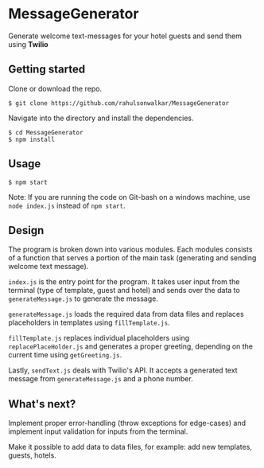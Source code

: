 # MessageGenerator
Generate welcome text-messages for your hotel guests and send them using **Twilio**

## Getting started 

Clone or download the repo.
```
$ git clone https://github.com/rahulsonwalkar/MessageGenerator
```
Navigate into the directory and install the dependencies.
```
$ cd MessageGenerator
$ npm install
```
## Usage
```
$ npm start
```
Note: If you are running the code on Git-bash on a windows machine, use `node index.js` instead of `npm start`.

## Design
The program is broken down into various modules. Each modules consists of a function that serves a portion of the main task (generating and sending welcome text message).

`index.js` is the entry point for the program. It takes user input from the terminal (type of template, guest and hotel) and sends over the data to `generateMessage.js` to generate the message.

`generateMessage.js` loads the required data from data files and replaces placeholders in templates using `fillTemplate.js`.

`fillTemplate.js` replaces individual placeholders using `replacePlaceHolder.js` and generates a proper greeting, depending on the current time using `getGreeting.js`.

Lastly, `sendText.js` deals with Twilio's API. It accepts a generated text message from `generateMessage.js` and a phone number.

## What's next?

Implement proper error-handling (throw exceptions for edge-cases) and implement input validation for inputs from the terminal.

Make it possible to add data to data files, for example: add new templates, guests, hotels.
